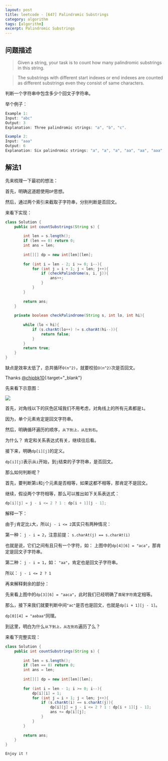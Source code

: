 ```yaml
---
layout: post
title: leetcode - [647] Palindromic Substrings
category: algorithm
tags: [algorithm]
excerpt: Palindromic Substrings
---
```


## 问题描述  

> Given a string, your task is to count how many palindromic substrings in this string.  

> The substrings with different start indexes or end indexes are counted as different substrings even they consist of same characters.  

判断一个字符串中包含多少个回文子字符串。  


举个例子：  

``` java
Example 1:
Input: "abc"
Output: 3
Explanation: Three palindromic strings: "a", "b", "c".

Example 2:
Input: "aaa"
Output: 6
Explanation: Six palindromic strings: "a", "a", "a", "aa", "aa", "aaa".
```


## 解法1  

先来梳理一下最初的想法：  

首先，明确这道题使用`DP`思想。  

然后，通过两个索引来截取子字符串，分别判断是否回文。  

来看下实现：  

``` java
class Solution {
    public int countSubstrings(String s) {
        
        int len = s.length();
        if (len == 0) return 0;
        int ans = len;
        
        int[][] dp = new int[len][len];
        
        for (int i = len - 2; i >= 0; i--){
            for (int j = i + 1; j < len; j++){
                if (checkPalindrome(s, i, j)){
                    ans++;
                }
            }
        }
        
        return ans;
    }
    
    private boolean checkPalindrome(String s, int lo, int hi){
        
        while (lo < hi){
            if (s.charAt(lo++) != s.charAt(hi--)){
                return false;
            }
        }
        return true;
    }
}
```

缺点是效率太低了，总共循环`O(n^2)`，就要校验`O(n^2)`次是否回文。  


Thanks [@chipbk10](https://leetcode.com/problems/palindromic-substrings/discuss/258917/Java-Simple-Code%3A-DP-short){:target="_blank"}  


先来看下示意图：  

![](https://yyc-images.oss-cn-beijing.aliyuncs.com/leetcode_647_key.png)  


首先，对角线以下的灰色区域我们不用考虑，对角线上的所有元素都是`1`。  

因为，单个元素肯定是回文字符串。  

然后，明确循环遍历的顺序，`从下到上，从左到右`。  

为什么？ 肯定和关系表达式有关，继续往后看。  

接下来，明确`dp[i][j]`的定义。  

`dp[i][j]`表示从`i`开始，到`j`结束的子字符串，是否回文。  

那么如何判断呢？  

首先，要判断第`i`和`j`个元素是否相等，如果这都不相等，那肯定不是回文。  

继续，假设两个字符相等，那么可以推出如下关系表达式：    

``` java
dp[i][j] = j - i <= 2 ? 1 : dp[i + 1][j - 1];
```

解释一下：  

由于`j`肯定比`i`大，所以`j - i <= 2`其实只有两种情况：  

第一种： `j - i = 2`，注意前提： `s.charAt(j) == s.charAt(i)`  

也就是说，它们之间有且只有一个字符，如： 上图中的`dp[4][6] = "aca"`，那肯定是回文子字符串。  

第二种： `j - i = 1`，如： `"aa"`，肯定也是回文子字符串。  

所以： `j - i <= 2 ? 1`  

再来解释剩余的部分：  

先来看上图中的`dp[3][6] = "aaca"`，此时我们已经明确了`首尾字符`肯定相等。  

那么，接下来我们就要判断中间`"ac"`是否也是回文，也就是`dp[i + 1][j - 1]`。  

`dp[0][4] = "aabaa"`同理。  

到这里，明白为什么`从下到上，从左到右`遍历了么？  

来看下完整实现：  


``` java
class Solution {
    public int countSubstrings(String s) {
        
        int len = s.length();
        if (len == 0) return 0;
        int ans = len;
        
        int[][] dp = new int[len][len];
        
        for (int i = len - 1; i >= 0; i--){
            dp[i][i] = 1;
            for (int j = i + 1; j < len; j++){
                if (s.charAt(i) == s.charAt(j)){
                    dp[i][j] = j - i <= 2 ? 1 : dp[i + 1][j - 1];
                    ans += dp[i][j];
                }
            }
        }
        
        return ans;
    }
}
```

`Enjoy it ! `